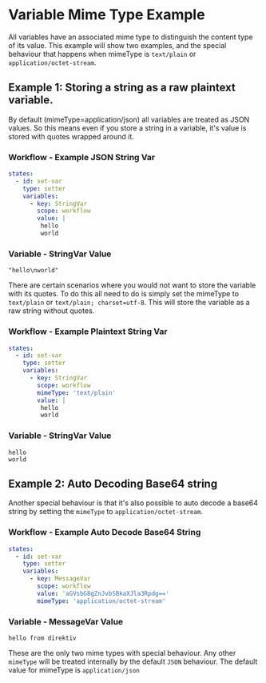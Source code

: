 

# Variable Mime Type Example

All variables have an associated mime type to distinguish the content type of its value. This example will show two examples, and the special behaviour that happens when mimeType is `text/plain` or `application/octet-stream`. 

## Example 1: Storing a string as a raw plaintext variable.

By default (mimeType=application/json) all variables are treated as JSON values. So this means even if you store a string in a variable, it's value is stored with quotes wrapped around it.

### Workflow - Example JSON String Var
```yaml
states:
  - id: set-var
    type: setter
    variables:
      - key: StringVar
        scope: workflow 
        value: |
         hello
         world
```

### Variable - StringVar Value
```
"hello\nworld"
```

There are certain scenarios where you would not want to store the variable with its quotes. To do this all need to do is simply set the mimeType to `text/plain` or `text/plain; charset=utf-8`. This will store the variable as a raw string without quotes. 

### Workflow - Example Plaintext String Var
```yaml
states:
  - id: set-var
    type: setter
    variables:
      - key: StringVar
        scope: workflow 
        mimeType: 'text/plain'
        value: |
         hello
         world
```
### Variable - StringVar Value
```
hello
world
```

## Example 2: Auto Decoding Base64 string

Another special behaviour is that it's also possible to auto decode a base64 string by setting the `mimeType` to `application/octet-stream`.

### Workflow - Example Auto Decode Base64 String
```yaml
states:
  - id: set-var
    type: setter
    variables:
      - key: MessageVar
        scope: workflow 
        value: 'aGVsbG8gZnJvbSBkaXJla3Rpdg=='
        mimeType: 'application/octet-stream'
```
### Variable - MessageVar Value
```
hello from direktiv
```

These are the only two mime types with special behaviour. Any other `mimeType` will be treated internally by the default `JSON` behaviour. The default value for mimeType is `application/json`